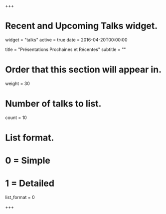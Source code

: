 +++
# Recent and Upcoming Talks widget.
widget = "talks"
active = true
date = 2016-04-20T00:00:00

title = "Présentations Prochaines et Récentes"
subtitle = ""

# Order that this section will appear in.
weight = 30

# Number of talks to list.
count = 10

# List format.
#   0 = Simple
#   1 = Detailed
list_format = 0

+++


